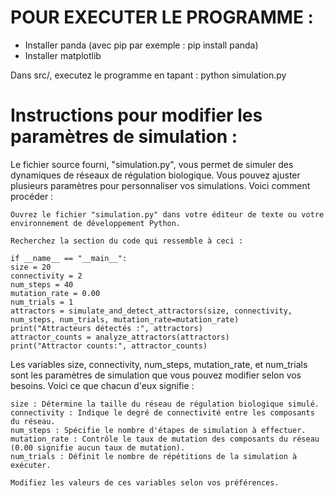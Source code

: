# POUR EXECUTER LE PROGRAMME :

- Installer panda
  (avec pip par exemple : pip install panda)
- Installer matplotlib

Dans src/, executez le programme en tapant :
python simulation.py

# Instructions pour modifier les paramètres de simulation :

Le fichier source fourni, "simulation.py", vous permet de simuler des dynamiques de réseaux de régulation biologique. Vous pouvez ajuster plusieurs paramètres pour personnaliser vos simulations. Voici comment procéder :

    Ouvrez le fichier "simulation.py" dans votre éditeur de texte ou votre environnement de développement Python.

    Recherchez la section du code qui ressemble à ceci :

    if __name__ == "__main__":
    size = 20
    connectivity = 2
    num_steps = 40
    mutation_rate = 0.00
    num_trials = 1
    attractors = simulate_and_detect_attractors(size, connectivity, num_steps, num_trials, mutation_rate=mutation_rate)
    print("Attracteurs détectés :", attractors)
    attractor_counts = analyze_attractors(attractors)
    print("Attractor counts:", attractor_counts)

Les variables size, connectivity, num_steps, mutation_rate, et num_trials sont les paramètres de simulation
que vous pouvez modifier selon vos besoins. Voici ce que chacun d'eux signifie :

    size : Détermine la taille du réseau de régulation biologique simulé.
    connectivity : Indique le degré de connectivité entre les composants du réseau.
    num_steps : Spécifie le nombre d'étapes de simulation à effectuer.
    mutation_rate : Contrôle le taux de mutation des composants du réseau (0.00 signifie aucun taux de mutation).
    num_trials : Définit le nombre de répétitions de la simulation à exécuter.

    Modifiez les valeurs de ces variables selon vos préférences.
